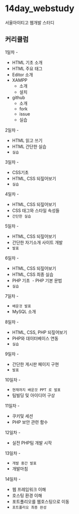 # 14day_webstudy
서울아이티고 웹개발 스터디<br>


## 커리큘럼
1일차 - 
 - HTML 기초 소개
 - HTML 주요 태그
 - Editor 소개
 - XAMPP 
    - 소개
    - 설치
 - github
     - 소개
     - fork
     - issue
     - 실습
     
     
2일차 - 
 - HTML 읽고 쓰기
 - HTML 간단한 실습
 - `실습`
 
 
 3일차 - 
 - CSS기초
 - HTML, CSS 되짚어보기
 - `실습`
 
 
 4일차 -
  - HTML, CSS 되짚어보기
  - CSS 태그와 스타일 속성들
  - `간단한 실습`
  
  
 5일차 -
  - HTML, CSS 되짚어보기
  - 간단한 자기소개 사이트 개발
  - `발표`
  
  
 6일차 -
  - HTML, CSS 되짚어보기
  - HTML, CSS 최종 실습
  - PHP 기초
  - PHP 기본 문법
  - `실습`
  
  
 7일차 -
  - `배운것 발표`
  - MySQL 소개
  
  
 8일차 -
  - HTML, CSS, PHP 되짚어보기
  - PHP와 데이터베이스 연동
  - `실습`
  
  
 9일차 -
  - 간단한 게시판 페이지 구현
  - `발표`
  
  
 10일차 -
  - `현재까지 배운것 PPT 로 발표`
  - 팀빌딩 및 아이디어 구상
  
  
 11일차 -
  - 쿠키및 세션
  - PHP 보안 관련 함수
  
  
 12일차 -
  - 실전 PHP팀 개발 시작
  
  
 13일차 -
  - `개발 중간 발표`
  - 개발마침
    
    
 14일차 -
  - 웹 프레임워크 이해
  - 호스팅 환경 이해
  - 포트폴리오를 웹호스팅으로 이동
  - `포트폴리오 최종 완성`
